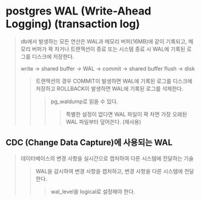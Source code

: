 # postgres WAL (Write-Ahead Logging) (transaction log)

> db에서 발생하는 모든 연산은 WAL과 메모리 버퍼(16MB)에 같이 기록되고, 메모리 버퍼가 꽉 차거나 트랜잭션이 종료 또는 시스템 종료 시 WAL에 기록된 로그를 디스크에 저장한다.
>
> write -> shared buffer -> WAL -> commit -> shared buffer flush -> disk
>
> > 트랜잭션의 경우 COMMIT이 발생하면 WAL에 기록된 로그를 디스크에 저장하고 ROLLBACK이 발생하면 WAL에 기록된 로그를 삭제한다.
> >
> > > pg_waldump로 읽을 수 있다.
> > >
> > > > 특별한 설정이 없다면 WAL 파일이 꽉 차면 가장 오래된 WAL 파일부터 덮어쓴다. (재사용)

## CDC (Change Data Capture)에 사용되는 WAL

> 데이터베이스의 변경 사항을 실시간으로 캡처하여 다른 시스템에 전달하는 기술
>
> > WAL을 감시하여 변경 사항을 캡처하고, 변경 사항을 다른 시스템에 전달한다.
> >
> > > wal_level을 logical로 설정해야 한다.
